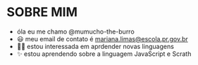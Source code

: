 # SOBRE MIM 
 
 - óla eu me chamo @mumucho-the-burro
 - 😃 meu email de contato é mariana.limas@escola.pr.gov.br
 - 🐱‍💻 estou interessada em aprdender novas linguagens 
 - ✨ estou aprendendo sobre a linguagem JavaScript e Scrath
